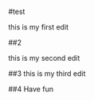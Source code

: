 #test


this is my first edit 

##2

this is my second edit         

##3 this is my third edit 

##4  Have fun